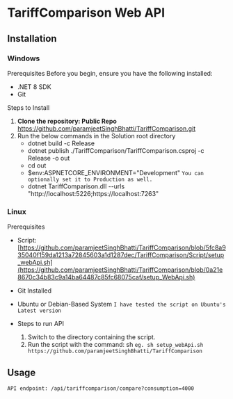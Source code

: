 # TariffComparison Web API

## Installation
### Windows

Prerequisites
Before you begin, ensure you have the following installed:
- .NET 8 SDK
- Git

Steps to Install
1. **Clone the repository: Public Repo** 
    https://github.com/paramjeetSinghBhatti/TariffComparison.git
2. Run the below commands in the Solution root directory
    - dotnet build -c Release
    - dotnet publish ./TariffComparison/TariffComparison.csproj -c Release -o out
    - cd out
    - $env:ASPNETCORE_ENVIRONMENT="Development" `You can optionally set it to Production as well.`
    - dotnet TariffComparison.dll --urls "http://localhost:5226;https://localhost:7263"

### Linux

Prerequisites
- Script: [https://github.com/paramjeetSinghBhatti/TariffComparison/blob/5fc8a935040f159da1213a72845603a1d1287dec/TariffComparison/Script/setup_webApi.sh](https://github.com/paramjeetSinghBhatti/TariffComparison/blob/0a21e8670c34b83c9a14ba64487c85fc68075caf/setup_WebApi.sh)

- Git Installed
- Ubuntu or Debian-Based System `I have tested the script on Ubuntu's Latest version`

- Steps to run API
    1. Switch to the directory containing the script.
    2. Run the script with the command: sh <script-name> <Git repo URL> `eg. sh setup_webApi.sh https://github.com/paramjeetSinghBhatti/TariffComparison`

## Usage
`API endpoint: /api/tariffcomparison/compare?consumption=4000`
